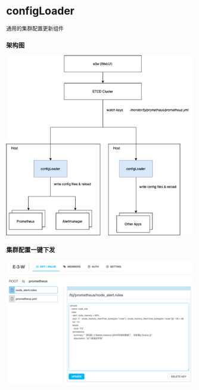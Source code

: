 # configLoader
通用的集群配置更新组件

### 架构图
![configLoader](https://raw.githubusercontent.com/wzcssw/configLoader/main/README_folder/configLoader.jpg)


### 集群配置一键下发
![e3e_example](https://raw.githubusercontent.com/wzcssw/configLoader/main/README_folder/e3e_example.png)

